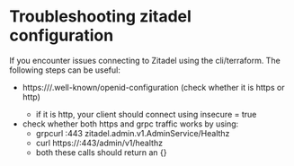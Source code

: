 # Troubleshooting zitadel configuration

If you encounter issues connecting to Zitadel using the cli/terraform.
The following steps can be useful:
- https://<HOST>/.well-known/openid-configuration (check whether it is https or http)
    - if it is http, your client should connect using insecure = true
- check whether both https and grpc traffic works by using:
    - grpcurl <HOST>:443 zitadel.admin.v1.AdminService/Healthz
    - curl https://<HOST>:443/admin/v1/healthz
    - both these calls should return an {}